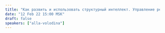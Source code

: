 ```yaml
---
title: "Как развить и использовать структурный интеллект. Управление реальностью"
date: "12 Feb 22 15:00 MSK"
draft: false
speakers: ["alla-volodina"]
---
```

